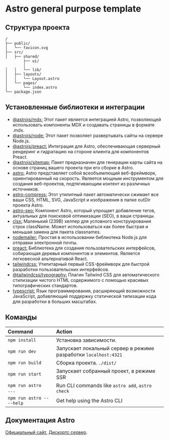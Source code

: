 # Astro general purpose template

## Структура проекта

```text
/
├── public/
│   └── favicon.svg
├── src/
│   ├── shared/
        ├── ui/
        │
│   │   └── lib/
│   ├── layouts/
│   │   └── Layout.astro
│   └── pages/
│       └── index.astro
└── package.json
```

## Установленные библиотеки и интеграции

- [@astrojs/mdx:](https://www.npmjs.com/package/@astrojs/mdx) Этот пакет является интеграцией Astro, позволяющей использовать компоненты MDX и создавать страницы в формате .mdx.
- [@astrojs/node:](https://www.npmjs.com/package/@astrojs/node) Этот пакет позволяет развертывать сайты на сервере Node.js.
- [@astrojs/preact:](https://www.npmjs.com/package/@astrojs/preact) Интеграция для Astro, обеспечивающая серверный рендеринг и гидратацию на стороне клиента для компонентов Preact.
- [@astrojs/sitemap:](https://www.npmjs.com/package/@astrojs/sitemap) Пакет предназначен для генерации карты сайта на основе страниц вашего проекта при его сборке в Astro.
- [astro:](https://www.npmjs.com/package/astro) Astro представляет собой всеобъемлющий веб-фреймворк, ориентированный на скорость. Является мощным инструментом для создания веб-проектов, подтягивающим контент из различных источников.
- [astro-compress:](https://www.npmjs.com/package/astro-compress) Этот утилитный пакет автоматически сжимает все ваши CSS, HTML, SVG, JavaScript и изображения в папке outDir проекта Astro.
- [astro-seo:](https://www.npmjs.com/package/astro-seo) Компонент Astro, который упрощает добавление тегов, актуальных для поисковой оптимизации (SEO), в ваши страницы.
- [clsx:](https://www.npmjs.com/package/clsx) Маленький (239B) хелпер для условного конструирования строк className. Может использоваться как более быстрая и меньшая замена для пакета classnames.
- [nodemailer:](https://www.npmjs.com/package/nodemailer) Простая в использовании библиотека Node.js для отправки электронной почты.
- [preact:](https://www.npmjs.com/package/preact) Библиотека для создания пользовательских интерфейсов, собирающая деревья компонентов и элементов. Является легковесной альтернативой React.
- [tailwindcss:](https://www.npmjs.com/package/tailwindcss) Утилитарный первый CSS-фреймворк для быстрой разработки пользовательских интерфейсов.
- [@tailwindcss/typography:](https://www.npmjs.com/package/@tailwindcss/typography) Плагин Tailwind CSS для автоматического стилизации чистого HTML содержимого с помощью красивых типографических стандартов.
- [typescript:](https://www.npmjs.com/package/typescript) Язык программирования, расширяющий возможности JavaScript, добавляющий поддержку статической типизации кода для разработки в больших масштабах.

## Команды

| Command                   | Action                                                          |
| :------------------------ | :-------------------------------------------------------------- |
| `npm install`             | Установка зависимости.                                          |
| `npm run dev`             | Запускает локальный сервер в режиме разработки `localhost:4321` |
| `npm run build`           | Сборка проекта. `./dist/`                                       |
| `npm run start`           | Запускает cобранный проект, в режиме SSR                        |
| `npm run astro ...`       | Run CLI commands like `astro add`, `astro check`                |
| `npm run astro -- --help` | Get help using the Astro CLI                                    |

## Документация Astro

[Официальный сайт.](https://docs.astro.build) [Дискортс сервер](https://astro.build/chat).
